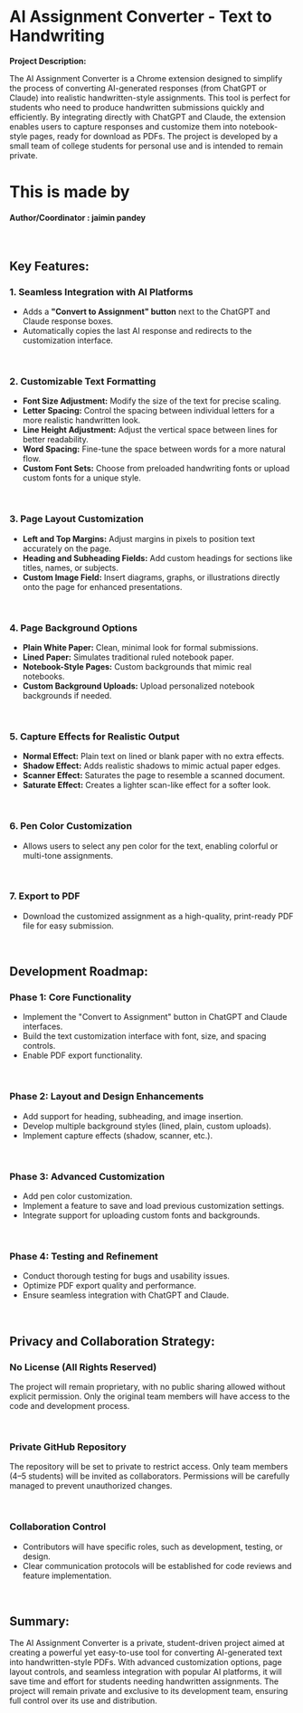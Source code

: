 <h1>AI Assignment Converter - Text to Handwriting</h1>

<p><strong>Project Description:</strong></p>
<p>The AI Assignment Converter is a Chrome extension designed to simplify the process of converting AI-generated responses (from ChatGPT or Claude) into realistic handwritten-style assignments. This tool is perfect for students who need to produce handwritten submissions quickly and efficiently. By integrating directly with ChatGPT and Claude, the extension enables users to capture responses and customize them into notebook-style pages, ready for download as PDFs. The project is developed by a small team of college students for personal use and is intended to remain private.</p>
<h1> This is made by</h1>
<h4> Author/Coordinator : jaimin pandey </h4>
<br>

<h2>Key Features:</h2>

<h3>1. Seamless Integration with AI Platforms</h3>
<ul>
  <li>Adds a <strong>"Convert to Assignment" button</strong> next to the ChatGPT and Claude response boxes.</li>
  <li>Automatically copies the last AI response and redirects to the customization interface.</li>
</ul>

<br>

<h3>2. Customizable Text Formatting</h3>
<ul>
  <li><strong>Font Size Adjustment:</strong> Modify the size of the text for precise scaling.</li>
  <li><strong>Letter Spacing:</strong> Control the spacing between individual letters for a more realistic handwritten look.</li>
  <li><strong>Line Height Adjustment:</strong> Adjust the vertical space between lines for better readability.</li>
  <li><strong>Word Spacing:</strong> Fine-tune the space between words for a more natural flow.</li>
  <li><strong>Custom Font Sets:</strong> Choose from preloaded handwriting fonts or upload custom fonts for a unique style.</li>
</ul>

<br>

<h3>3. Page Layout Customization</h3>
<ul>
  <li><strong>Left and Top Margins:</strong> Adjust margins in pixels to position text accurately on the page.</li>
  <li><strong>Heading and Subheading Fields:</strong> Add custom headings for sections like titles, names, or subjects.</li>
  <li><strong>Custom Image Field:</strong> Insert diagrams, graphs, or illustrations directly onto the page for enhanced presentations.</li>
</ul>

<br>

<h3>4. Page Background Options</h3>
<ul>
  <li><strong>Plain White Paper:</strong> Clean, minimal look for formal submissions.</li>
  <li><strong>Lined Paper:</strong> Simulates traditional ruled notebook paper.</li>
  <li><strong>Notebook-Style Pages:</strong> Custom backgrounds that mimic real notebooks.</li>
  <li><strong>Custom Background Uploads:</strong> Upload personalized notebook backgrounds if needed.</li>
</ul>

<br>

<h3>5. Capture Effects for Realistic Output</h3>
<ul>
  <li><strong>Normal Effect:</strong> Plain text on lined or blank paper with no extra effects.</li>
  <li><strong>Shadow Effect:</strong> Adds realistic shadows to mimic actual paper edges.</li>
  <li><strong>Scanner Effect:</strong> Saturates the page to resemble a scanned document.</li>
  <li><strong>Saturate Effect:</strong> Creates a lighter scan-like effect for a softer look.</li>
</ul>

<br>

<h3>6. Pen Color Customization</h3>
<ul>
  <li>Allows users to select any pen color for the text, enabling colorful or multi-tone assignments.</li>
</ul>

<br>

<h3>7. Export to PDF</h3>
<ul>
  <li>Download the customized assignment as a high-quality, print-ready PDF file for easy submission.</li>
</ul>

<br>

<h2>Development Roadmap:</h2>

<h3>Phase 1: Core Functionality</h3>
<ul>
  <li>Implement the "Convert to Assignment" button in ChatGPT and Claude interfaces.</li>
  <li>Build the text customization interface with font, size, and spacing controls.</li>
  <li>Enable PDF export functionality.</li>
</ul>

<br>

<h3>Phase 2: Layout and Design Enhancements</h3>
<ul>
  <li>Add support for heading, subheading, and image insertion.</li>
  <li>Develop multiple background styles (lined, plain, custom uploads).</li>
  <li>Implement capture effects (shadow, scanner, etc.).</li>
</ul>

<br>

<h3>Phase 3: Advanced Customization</h3>
<ul>
  <li>Add pen color customization.</li>
  <li>Implement a feature to save and load previous customization settings.</li>
  <li>Integrate support for uploading custom fonts and backgrounds.</li>
</ul>

<br>

<h3>Phase 4: Testing and Refinement</h3>
<ul>
  <li>Conduct thorough testing for bugs and usability issues.</li>
  <li>Optimize PDF export quality and performance.</li>
  <li>Ensure seamless integration with ChatGPT and Claude.</li>
</ul>

<br>

<h2>Privacy and Collaboration Strategy:</h2>

<h3>No License (All Rights Reserved)</h3>
<p>The project will remain proprietary, with no public sharing allowed without explicit permission. Only the original team members will have access to the code and development process.</p>

<br>

<h3>Private GitHub Repository</h3>
<p>The repository will be set to private to restrict access. Only team members (4–5 students) will be invited as collaborators. Permissions will be carefully managed to prevent unauthorized changes.</p>

<br>

<h3>Collaboration Control</h3>
<ul>
  <li>Contributors will have specific roles, such as development, testing, or design.</li>
  <li>Clear communication protocols will be established for code reviews and feature implementation.</li>
</ul>

<br>

<h2>Summary:</h2>
<p>The AI Assignment Converter is a private, student-driven project aimed at creating a powerful yet easy-to-use tool for converting AI-generated text into handwritten-style PDFs. With advanced customization options, page layout controls, and seamless integration with popular AI platforms, it will save time and effort for students needing handwritten assignments. The project will remain private and exclusive to its development team, ensuring full control over its use and distribution.</p>

